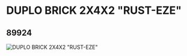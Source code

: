 # DUPLO BRICK 2X4X2 "RUST-EZE"
## 89924
![DUPLO BRICK 2X4X2 "RUST-EZE"](https://lc-www-live-s.legocdn.com/media/bricks/5/2/4581330.jpg)